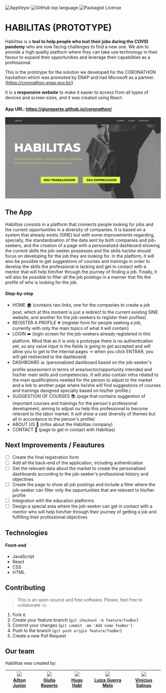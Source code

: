 ![AppVeyor](https://img.shields.io/appveyor/build/giuroperto/coronathon)
![GitHub top language](https://img.shields.io/github/languages/top/giuroperto/coronathon)
![Packagist License](https://img.shields.io/packagist/l/giuroperto/coronathon)

# HABILITAS (PROTOTYPE)
Habilitas is a **tool to help people who lost their jobs during the COVID pandemy** who are now facing challenges to find a new one. We aim to provide a high quality platform where they can take use technology in their favour to expand their opportunities and leverage their capabilities as a professional. 

This is the prototype for the solution we developed for the CORONATHON hackathon which was promoted by ENAP and had Microsoft as a partner.
(https://coronathon.enap.gov.br/)

It is a **responsive website** to make it easier to access from all types of devices and screen sizes, and it was created using React.

#### App URL: https://giuroperto.github.io/coronathon/

![](/public/website.png)

## The App

Habilitas consists in a platform that connects people looking for jobs and the current opportunities in a diversity of companies. It is based on a system that already exists (SINE) but with some improvements regarding, specially, the standardisation of the data sent by both companies and job-seekers, and the creation of a page with a personalized dashboard showing the current skills the job-seeker possesses and the skills he/she should focus on developing for the job they are looking for. In the platform, it will also be possible to get suggestions of courses and trainings in order to develop the skills the professional is lacking and get in contact with a mentor that will help him/her through the journey of finding a job. Finally, it will also be possible to filter all the job postings in a manner that fits the profile of who is looking for the job.

#### Step-by-step

- HOME :house: (contains two links, one for the companies to create a job post, which at this moment is just a redirect to the current existing SINE website, and another for the job-seekers to register their profiles)
- REGISTER A PROFILE :heavy_plus_sign: (register form for people seeking a job, currently with only the main topics of what it will contain)
- LOGIN :arrow_right: (login screen for the job-seekers already registered in this platform. Mind that as it is only a prototype there is no authentication yet, so any value input in the fields is going to get accepted and will allow you to get to the internal pages -> when you click ENTRAR, you will get redirected to the dashboard)
- DASHBOARD :bar_chart: (personalized dashboard based on the job-seeker's profile assessment in terms of area/sector/opportunity intended and his/her main skills and competencies. It will also contain infos related to the main qualifications needed for the person to adjust to the market and a link to another page where he/she will find suggestions of courses and trainings designed specially based on his/her profile.)
- SUGGESTION OF COURSES :books: (page that contains suggestion of important courses and trainings for the person's professional development, aiming to adjust ou help this professional to become relevant to the labor market. It will show a vast diversity of themes but all in accordance to the person's profile)
- ABOUT US :memo: (infos about the Habilitas company)
- CONTACT :email: (page to get in contact with Habilitas)

## Next Improvements / Feautures

- [ ] Create the final registration form
- [ ] Add all the back-end of the application, including authentication
- [ ] Get the relevant data about the market to create the personalized dashboards according to the job-seeker's professional history and objectives
- [ ] Create the page to show all job postings and include a filter where the job-seeker can filter only the opportunities that are relevant to his/her profile
- [ ] Integration with the education platforms
- [ ] Design a special area where the job-seeker can get in contact with a mentor who will help him/her through their journey of getting a job and fulfilling their professional objectives

## Technologies

#### Front-end

- JavaScript
- React
- CSS
- HTML

## Contributing
>This is an open-source and free software. Please, feel free to collaborate =).

1. Fork it 
2. Create your feature branch (`git checkout -b feature/fooBar`)
3. Commit your changes (`git commit -am 'Add some fooBar'`)
4. Push to the branch (`git push origin feature/fooBar`)
5. Create a new Pull Request

## Our team

Habilitas was created by:

|<img src="https://media-exp1.licdn.com/dms/image/C4E03AQHqXZ49koDbGw/profile-displayphoto-shrink_400_400/0?e=1598486400&v=beta&t=mjpEQ8aeKR2vn78m4irHdYE0xnCVlDVaNWitY-fbbXM" width="115"><br/> [**Ailton Junior**](https://www.linkedin.com/in/ailton-oliveira-jr/) |<img src="https://media-exp1.licdn.com/dms/image/C4D03AQEidRW39hPwvA/profile-displayphoto-shrink_400_400/0?e=1598486400&v=beta&t=GrV9ioZBp9uyX3Zz7uj_uC-FY-wVuOTspSB8dRRCWUU" width="115"><br/> [**Giulia Roperto**](https://www.linkedin.com/in/giuliaroperto/) |<img src="https://media-exp1.licdn.com/dms/image/C4E03AQFfqw6srZSseA/profile-displayphoto-shrink_400_400/0?e=1598486400&v=beta&t=wfs1wqPzJqDVzOM8EupZydLhObzkMCN9Uv5ImgPhzyU" width="115"><br/> [**Hugo Habl**](https://www.linkedin.com/in/hugo-habl/) |<img src="https://media-exp1.licdn.com/dms/image/C4E03AQFvVTS_LxXEpA/profile-displayphoto-shrink_400_400/0?e=1598486400&v=beta&t=xneWwfxwp4JeTs0XwTtuOgT8-hsw31Nv8iNNOXP977k" width="115"><br/> [**Luiza Guerra Melo**](https://www.linkedin.com/in/luiza-meloo/) |<img src="https://media-exp1.licdn.com/dms/image/C4D03AQHinh-R2X_Qkg/profile-displayphoto-shrink_400_400/0?e=1598486400&v=beta&t=-vPNDnJtNhFN28M8ElRoumQux1K8wJ_jxZ1DNYGpsUg" width="115"><br/> [**Vinícius Salinas**](https://www.linkedin.com/in/vinicius-salinas/) |
|---|---|---|---|---|
